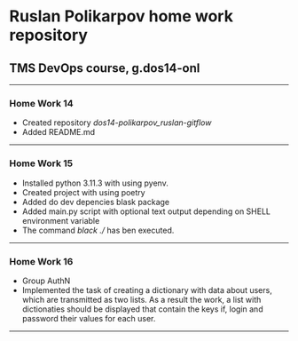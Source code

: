 # Ruslan Polikarpov home work repository 

## TMS DevOps course, g.dos14-onl
____

### Home Work 14

- Created repository *dos14-polikarpov_ruslan-gitflow*
- Added README.md
____

### Home Work 15

- Installed python 3.11.3 with using pyenv.
- Created project with using poetry
- Added do dev depencies blask package
- Added main.py script with optional text output depending on SHELL environment variable
- The command *black ./* has ben executed.
____

### Home Work 16

- Group AuthN
- Implemented the task of creating a dictionary with data about users, which are transmitted as two lists.
 As a result the work, a list with dictionaties should be displayed that contain the keys if, login and password their values for each user.
____
